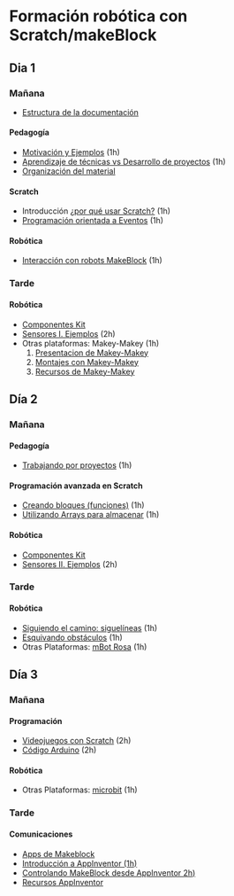 # Formación robótica con Scratch/makeBlock

## Dia 1
### Mañana

* [Estructura de la documentación](../EstructuraDocumentacion.md)

#### Pedagogía
* [Motivación y  Ejemplos](./MotivacionEjemplos.md) (1h)
* [Aprendizaje de técnicas vs Desarrollo de proyectos](./EstudioVSProyectos.md) (1h)
* [Organización del material](./OrganizacionMaterial.md)
#### Scratch
* Introducción [¿por qué usar Scratch?](./PorqueScratch.md) (1h)
* [Programación orientada a Eventos](./ProgramacionEventos.md) (1h)
#### Robótica
* [Interacción con robots MakeBlock](./InteracionRobots.Makeblock.md) (1h)

### Tarde
#### Robótica
* [Componentes Kit](../Fichas/ComponentesKit.md)
* [Sensores I. Ejemplos](./Sensores_I.md) (2h)
* Otras plataformas: Makey-Makey (1h)
    1. [Presentacion de Makey-Makey](../MakeyMakey/MakeyMakey_tutorial.md)
    1. [Montajes con Makey-Makey](../MakeyMakey/MakeyMakey_Montajes.md)
    1. [Recursos de Makey-Makey](../MakeyMakey/MakeyMakeyRecursos.md)

## Día 2
### Mañana
#### Pedagogía
* [Trabajando por proyectos](./TrabajandoProyectos.md) (1h)

#### Programación avanzada en Scratch
* [Creando bloques (funciones)](./ScratchFunciones.md) (1h)
* [Utilizando Arrays para almacenar](./ScratchArrays.md) (1h)

#### Robótica
* [Componentes Kit](../Fichas/ComponentesKit.md)
* [Sensores II. Ejemplos](./Sensores_II.md) (2h)

### Tarde

#### Robótica

* [Siguiendo el camino: siguelíneas](./Siguelineas.md) (1h)
* [Esquivando obstáculos](./Obstaculos.md) (1h)
* Otras Plataformas: [mBot Rosa](./mBotRosa.md) (1h)


## Día 3
### Mañana
#### Programación
* [Videojuegos con Scratch](./VideojuegosScratch.md) (2h)
* [Código Arduino](./CodigoArduino.md) (2h)
#### Robótica
* Otras Plataformas: [microbit](../Microbit/Microbit.md)  (1h)

### Tarde
#### Comunicaciones 
* [Apps de Makeblock](../Formacion/Apps_Makeblock.md)
* [Introducción a AppInventor (1h)](../AppInventor/AppInventor_tutorial.md)
* [Controlando MakeBlock desde AppInventor 2h)](../AppInventor/AppInventor_makeblock.md)
* [Recursos AppInventor](../AppInventor/AppInventorRecursos.md)


